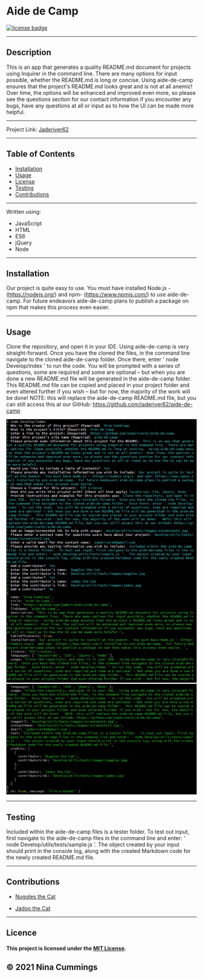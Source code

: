 
# Aide de Camp
<a href='https://opensource.org/licenses/MIT'><img src='https://img.shields.io/badge/license-MIT-blueviolet' alt='license badge'></a>

---------------------------------------

## Description

This is an app that generates a quality README.md document for projects using Inquirer in the command line.  There are many options for input possible, whether the README.md is long or concise.  Using aide-de-camp ensures that the project's README.md looks great and is not at all anemic!  Over time, the options will be enhanced and improved even more, so please see the questions section for our contact information if you encounter any bugs, have any questions at all or input as to how the UI can be made more helpful.

---------------------------------------

Project Link: 
[Jaderiver62](https://github.com/jaderiver62/aide-de-camp)

---------------------------------------

## Table of Contents
* [Installation](#installation)
* [Usage](#usage)
* [License](#license)
* [Testing](#testing)
* [Contributions](#contributions)

---------------------------------------

Written using:

                    
* JavaScript                  
* HTML                 
* ES6                
* jQuery                 
* Node
                    
---------------------------------------

## Installation

Our project is quite easy to use. You must have installed Node.js - (https://nodejs.org/) and npm- (https://www.npmjs.com/) to use aide-de-camp. For future endeavors aide-de-camp plans to publish a package on npm that makes this process even easier.

---------------------------------------

## Usage

Clone the repository, and open it in your IDE. Using aide-de-camp is very straight-forward. Once you have the cloned the files, in the command line navigate to the cloned aide-de-camp folder. Once there, enter ' node Develop/index ' to run the code. You will be prompted with a series of questions, some are required and some are optional – but when you are done a new README.md file will be generated in the aide-de-camp folder. This README.md file can be copied and placed in your project folder and even altered further if you wish – but for now, the majority of the work will be done! NOTE: this will replace the aide-de-camp README.md file, but you can still access this at our GitHub: https://github.com/jaderiver62/aide-de-camp

![Project Usage Image](Develop/utils/tests/images/screenshot1.jpg)
![Project Usage Image](Develop/utils/tests/images/screenshot2.jpg)

---------------------------------------

## Testing

Included within the aide-de-camp files is a tester folder. To test out input, first navigate to the aide-de-camp files in the command line and enter: ' node Develop/utils/tests/sample.js '. The object created by your input should print in the console log, along with the created Markdown code for the newly created README.md file.

---------------------------------------

## Contributions

                     
* [Nuggles the Cat](Develop/utils/tests/images/nuggles.jpg)
                     
* [Jadoo the Cat](Develop/utils/tests/images/jadoo.jpg)
                     
---------------------------------------

## Licence

#### This project is licensed under the [MIT License](https://opensource.org/licenses/MIT).
&copy; 2021 Nina Cummings
---------------------------------------
    